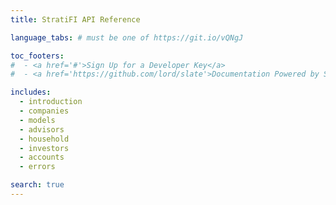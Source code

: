 ```yaml
---
title: StratiFI API Reference

language_tabs: # must be one of https://git.io/vQNgJ

toc_footers:
#  - <a href='#'>Sign Up for a Developer Key</a>
#  - <a href='https://github.com/lord/slate'>Documentation Powered by Slate</a>

includes:
  - introduction
  - companies
  - models
  - advisors
  - household
  - investors
  - accounts
  - errors

search: true
---
```

